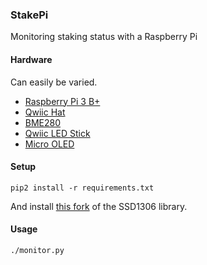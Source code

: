 ### StakePi

Monitoring staking status with a Raspberry Pi

#### Hardware

Can easily be varied.

- [Raspberry Pi 3 B+]()
- [Qwiic Hat]()
- [BME280]()
- [Qwiic LED Stick]()
- [Micro OLED]()

#### Setup

```
pip2 install -r requirements.txt
```

And install [this fork](https://github.com/cwgoes/Adafruit_Python_SSD1306) of the SSD1306 library.

#### Usage

```bash
./monitor.py
```
